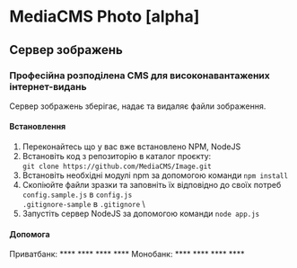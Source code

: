 # MediaCMS Photo [alpha]
## Cервер зображень
### Професійна розподілена CMS для високонавантажених інтернет-видань

Cервер зображень зберігає, надає та видаляє файли зображення.

#### Встановлення

1. Переконайтесь що у вас вже встановлено NPM, NodeJS
2. Встановіть код з репозиторію в каталог проєкту: \
`git clone https://github.com/MediaCMS/Image.git`
3. Встановіть необхідні модулі npm за допомогою команди `npm install`
4. Скопіюйте файли зразки та заповніть їх відповідно до своїх потреб  \
`config.sample.js` в `config.js` \
`.gitignore-sample` в `.gitignore` \
5. Запустіть сервер NodeJS за допомогою команди `node app.js`

#### Допомога

Приватбанк: **** **** **** ****
Монобанк: **** **** **** ****



